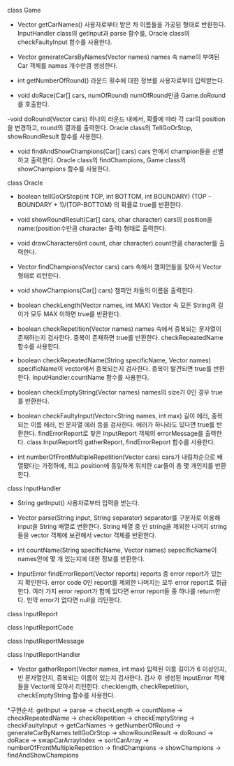 
class Game

- Vector<String> getCarNames()
사용자로부터 받은 차 이름들을 가공된 형태로 반환한다.
InputHandler class의 getInput과 parse 함수를, Oracle class의 checkFaultyInput 함수를 사용한다.

- Vector<Car> generateCarsByNames(Vector<String> names)
names 속 name이 부여된 Car 객체를 names 개수만큼 생성한다.

- int getNumberOfRound()
라운드 횟수에 대한 정보를 사용자로부터 입력받는다.

- void doRace(Car[] cars, numOfRound)
numOfRound만큼 Game.doRound를 호출한다.

-void doRound(Vector<Car> cars)
하나의 라운드 내에서, 확률에 따라 각 car의 position을 변경하고, round의 결과를 출력한다.
Oracle class의 TellGoOrStop, showRoundResult 함수를 사용한다.

- void findAndShowChampions(Car[] cars)
cars 안에서 champion들을 선별하고 출력한다.
Oracle class의 findChampions, Game class의 showChampions 함수를 사용한다.


class Oracle

- boolean tellGoOrStop(int TOP, int BOTTOM, int BOUNDARY)
(TOP - BOUNDARY + 1)/(TOP-BOTTOM) 의 확률로 true를 반환한다.

- void showRoundResult(Car[] cars, char character)
cars의 position을 name:(position수만큼 character 출력) 형태로 출력한다.

- void drawCharacters(int count, char character)
count만큼 character를 출력한다.

- Vector<Car> findChampions(Vector<Car> cars)
cars 속에서 챔피언들을 찾아서 Vector<Car> 형태로 리턴한다.

- void showChampions(Car[] cars)
챔피언 차들의 이름을 출력한다.

- boolean checkLength(Vector<String> names, int MAX)
Vector 속 모든 String의 길이가 모두 MAX 이하면 true를 반환한다.

- boolean checkRepetition(Vector<String> names)
names 속에서 중복되는 문자열이 존재하는지 검사한다. 중복이 존재하면 true를 반환한다.
checkRepeatedName 함수를 사용한다.

- boolean checkRepeatedName(String specificName, Vector<String> names)
specificName이 vector에서 중복되는지 검사한다. 중복이 발견되면 true를 반환한다.
InputHandler.countName 함수를 사용한다.

- boolean checkEmptyString(Vector<String> names)
names의 size가 0인 경우 true를 반환한다.

- boolean checkFaultyInput(Vector<String names, int max)
길이 에러, 중복되는 이름 에러, 빈 문자열 에러 등을 검사한다. 에러가 하나라도 있다면 true를 반환한다.
findErrorReport로 찾은 InputReport 객체의 errorMessage를 출력한다.
class InputReport의 gatherReport, findErrorReport 함수를 사용한다.

- int numberOfFrontMultipleRepetition(Vector<Car> cars)
cars가 내림차순으로 배열됐다는 가정하에, 최고 position에 동일하게 위치한 car들이 총 몇 개인지를 반환한다.



class InputHandler

- String getInput()
사용자로부터 입력을 받는다.

- Vector<String> parse(String input, String separator)
separator를 구분자로 이용해 input을 String 배열로 변환한다.
String 배열 중 빈 string을 제외한 나머지 string들을 vector 객체에 보관해서 vector 객체를 반환한다.

- int countName(String specificName, Vector<String> names)
sepecificName이 names안에 몇 개 있는지에 대한 정보를 반환한다.

- InputError findErrorReport(Vector<InputError> reports)
 reports 중 error report가 있는지 확인한다. error code 0인 report를 제외한 나머지는 모두 error report로 취급한다.
 여러 가지 error report가 함께 있다면 error report들 중 하나를 return한다.
 만약 error가 없다면 null을 리턴한다.


class InputReport


class InputReportCode


class InputReportMessage


class InputReportHandler

- Vector<InputReport> gatherReport(Vector<String> names, int max)
입력된 이름 길이가 6 이상인지, 빈 문자열인지, 중복되는 이름이 있는지 검사한다. 검사 후 생성된 InputError 객체들을 Vector에 모아서 리턴한다.
checklength, checkRepetition, checkEmptyString 함수를 사용한다.





*구현순서:
getInput -> parse -> checkLength -> countName -> checkRepeatedName -> checkRepetition -> checkEmptyString
-> checkFaultyInput -> getCarNames
-> getNumberOfRound
-> generateCarByNames
tellGoOrStop -> showRoundResult -> doRound -> doRace
-> swapCarArrayIndex -> sortCarArray -> numberOfFrontMultipleRepetition
-> findChampions -> showChampions -> findAndShowChampions